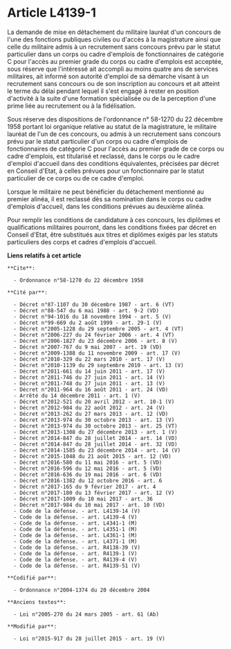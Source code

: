# Article L4139-1

La demande de mise en détachement du militaire lauréat d'un concours de l'une des fonctions publiques civiles ou d'accès à la
magistrature ainsi que celle du militaire admis à un recrutement sans concours prévu par le statut particulier dans un corps
ou cadre d'emplois de fonctionnaires de catégorie C pour l'accès au premier grade du corps ou cadre d'emplois est acceptée,
sous réserve que l'intéressé ait accompli au moins quatre ans de services militaires, ait informé son   autorité d'emploi de
sa démarche visant à un recrutement sans concours ou de son inscription au concours et ait atteint le terme du délai pendant
lequel il s'est engagé à rester en position d'activité à la suite d'une formation spécialisée ou de la perception d'une prime
liée au recrutement ou à la fidélisation. 

Sous réserve des dispositions de l'ordonnance n° 58-1270 du 22 décembre 1958 portant loi organique relative au statut de la
magistrature, le militaire lauréat de l'un de ces concours, ou admis à un recrutement sans concours prévu par le statut
particulier d'un corps ou cadre d'emplois de fonctionnaires de catégorie C pour l'accès au premier grade de ce corps ou cadre
d'emplois, est titularisé et reclassé, dans le corps ou le cadre d'emploi d'accueil dans des conditions équivalentes,
précisées par décret en Conseil d'Etat, à celles prévues pour un fonctionnaire par le statut particulier de ce corps ou de ce
cadre d'emploi. 

Lorsque le militaire ne peut bénéficier du détachement mentionné au premier alinéa, il est reclassé dès sa nomination dans le
corps ou cadre d'emplois d'accueil, dans les conditions prévues au deuxième alinéa. 

Pour remplir les conditions de candidature à ces concours, les diplômes et qualifications militaires pourront, dans les
conditions fixées par décret en Conseil d'Etat, être substitués aux titres et diplômes exigés par les statuts particuliers
des corps et cadres d'emplois d'accueil.

**Liens relatifs à cet article**

	**Cite**:

	  - Ordonnance n°58-1270 du 22 décembre 1958

	**Cité par**:

	  - Décret n°87-1107 du 30 décembre 1987 - art. 6 (VT)
	  - Décret n°88-547 du 6 mai 1988 - art. 9-2 (VD)
	  - Décret n°94-1016 du 18 novembre 1994 - art. 5 (V)
	  - Décret n°99-669 du 2 août 1999 - art. 29-1 (V)
	  - Décret n°2005-1228 du 29 septembre 2005 - art. 4 (VT)
	  - Décret n°2006-227 du 24 février 2006 - art. 4 (VT)
	  - Décret n°2006-1827 du 23 décembre 2006 - art. 8 (V)
	  - Décret n°2007-767 du 9 mai 2007 - art. 19 (VD)
	  - Décret n°2009-1388 du 11 novembre 2009 - art. 17 (V)
	  - Décret n°2010-329 du 22 mars 2010 - art. 17 (V)
	  - Décret n°2010-1139 du 29 septembre 2010 - art. 13 (V)
	  - Décret n°2011-661 du 14 juin 2011 - art. 17 (V)
	  - Décret n°2011-746 du 27 juin 2011 - art. 14 (V)
	  - Décret n°2011-748 du 27 juin 2011 - art. 13 (V)
	  - Décret n°2011-964 du 16 août 2011 - art. 24 (VD)
	  - Arrêté du 14 décembre 2011 - art. 1 (V)
	  - Décret n°2012-521 du 20 avril 2012 - art. 10-1 (V)
	  - Décret n°2012-984 du 22 août 2012 - art. 24 (V)
	  - Décret n°2013-262 du 27 mars 2013 - art. 12 (VD)
	  - Décret n°2013-974 du 30 octobre 2013 - art. 13 (V)
	  - Décret n°2013-974 du 30 octobre 2013 - art. 25 (VT)
	  - Décret n°2013-1308 du 27 décembre 2013 - art. 1 (V)
	  - Décret n°2014-847 du 28 juillet 2014 - art. 14 (VD)
	  - Décret n°2014-847 du 28 juillet 2014 - art. 32 (VD)
	  - Décret n°2014-1585 du 23 décembre 2014 - art. 14 (V)
	  - Décret n°2015-1048 du 21 août 2015 - art. 12 (VD)
	  - Décret n°2016-580 du 11 mai 2016 - art. 5 (VD)
	  - Décret n°2016-596 du 12 mai 2016 - art. 5 (VD)
	  - Décret n°2016-636 du 19 mai 2016 - art. 6 (VD)
	  - Décret n°2016-1382 du 12 octobre 2016 - art. 6
	  - Décret n°2017-165 du 9 février 2017 - art. 4
	  - Décret n°2017-180 du 13 février 2017 - art. 12 (V)
	  - Décret n°2017-1009 du 10 mai 2017 - art. 36
	  - Décret n°2017-984 du 10 mai 2017 - art. 10 (VD)
	  - Code de la défense. - art. L4139-14 (V)
	  - Code de la défense. - art. L4139-4 (V)
	  - Code de la défense. - art. L4341-1 (M)
	  - Code de la défense. - art. L4351-1 (M)
	  - Code de la défense. - art. L4361-1 (M)
	  - Code de la défense. - art. L4371-1 (M)
	  - Code de la défense. - art. R4138-39 (V)
	  - Code de la défense. - art. R4139-1 (V)
	  - Code de la défense. - art. R4139-4 (V)
	  - Code de la défense. - art. R4139-51 (V)

	**Codifié par**:

	  - Ordonnance n°2004-1374 du 20 décembre 2004

	**Anciens textes**:

	  - Loi n°2005-270 du 24 mars 2005 - art. 61 (Ab)

	**Modifié par**:

	  - Loi n°2015-917 du 28 juillet 2015 - art. 19 (V)

